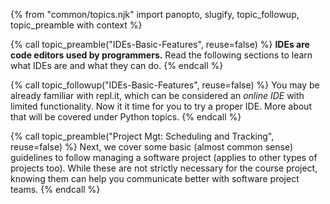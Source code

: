 {% from "common/topics.njk" import panopto, slugify, topic_followup, topic_preamble with context %}

{% call topic_preamble("IDEs-Basic-Features", reuse=false) %}
**IDEs are code editors used by programmers.** Read the following sections to learn what IDEs are and what they can do.
{% endcall %}
<!-- ---------------------------------------------------------------------------- -->
{% call topic_followup("IDEs-Basic-Features", reuse=false) %}
You may be already familiar with repl.it, which can be considered an _online IDE_ with limited functionality. Now it it time for you to try a proper IDE. More about that will be covered under Python topics.
{% endcall %}
<!-- ---------------------------------------------------------------------------- -->
{% call topic_preamble("Project Mgt: Scheduling and Tracking", reuse=false) %}
Next, we cover some basic (almost common sense) guidelines to follow managing a software project (applies to other types of projects too). While these are not strictly necessary for the course project, knowing them can help you communicate better with software project teams.
{% endcall %}
